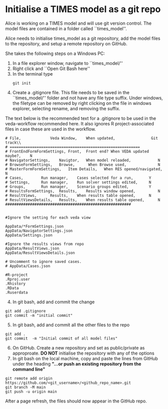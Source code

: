 # Initialise a TIMES model as a git repo

Alice is working on a TIMES model and will use git version control. The model files are contained in a folder called ``times_model''.

Alice needs to initialise times_model as a git repository, add the model files to the repository, and setup a remote repository on GitHub.

She takes the following steps on a Windows PC:

1. In a file explorer window, navigate to ``times_model/''
2. Right click and ``Open Git Bash here''
2. In the terminal type
     ```
     git init
     ```
3. Create a .gitignore file. This file needs to be saved in the ``times_model/'' folder and not have any file type suffix. Under windows, the filetype can be removed by right clicking on the file in windows explorer, selecting rename, and removing the suffix.

The text below is the recommended text for a .gitignore to be used in the veda-workflow recommended here. It also ignores R project-associated files in case these are used in the workflow.

```
# File,           	Veda Window, 	When updated, 	             Git track\\
# ==========================================================
# FrontEndFormFormSettings,	Front,	Front end? When VEDA updated maybe?,	N
# NavigatorSettings,	Navigtor,	When model reloaded,	 		N
# BrowseFormSettings,	Browse,	     When Browse used,				N
# MasterFormFormSettings,	Item Details,	When RES opened/navigated,	N
# Cases,		Run manager,	Cases selected for a run,		Y
# Settings,		Run manager,	Run solver settings edited,		N
# Groups, 		Run manager,	Scenario groups edited,			Y
# ResultsFormSettings, 	Results,	Results window opened,			N
# ResultViews, 		Results,	When results table opened,		N
# ResultViewsDetails,	Results,	When results table opened, 		N
########################################################


#Ignore the setting for each veda view

AppData/*FormSettings.json
AppData/NavigatorSettings.json
AppData/Settings.json

#Ignore the results views from repo
AppData/ResultViews.json
AppData/ResultViewsDetails.json  

# Uncomment to ignore saved cases.
# AppData/Cases.json

#R-project 
.Rproj.user
.Rhistory
.RData
.Ruserdata
```

4. In git bash, add and commit the change
```
git add .gitignore
git commit -m "initial commit"
```

5. In git bash, add and commit all the other files to the repo
```
git add .
git commit  -m "Initial commit of all model files"
```

6. On GitHub. Create a new repository and set as public/private as approproate. **DO NOT** initialise the repository with any of the options
7. In git bash on the local machine, copy and paste the lines from GitHub under the heading **"...or push an existing repository from the command line"**
```
git remote add origin https://github.com/<git_username>/<github_repo_name>.git
git branch -M main
git push -u origin main
```

After a page refresh, the files should now appear in the GitHub repo.


